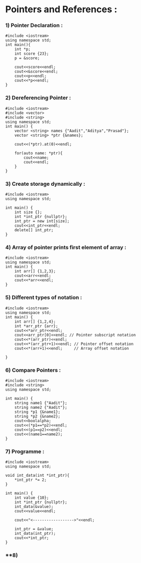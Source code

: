 # **Pointers and References** :

### **1) Pointer Declaration** :
```
#include <iostream>
using namespace std;
int main(){
    int *p;
    int score {23};
    p = &score;
    
    cout<<score<<endl;
    cout<<&score<<endl;
    cout<<p<<endl;
    cout<<*p<<endl;
}
  ```
  ### **2) Dereferencing Pointer** :
```  
#include <iostream>
#include <vector>
#include <string>
using namespace std;
int main() {
    vector <string> names {"Aadit","Aditya","Prasad"};
    vector <string> *ptr {&names};
    
    cout<<(*ptr).at(0)<<endl;
    
    for(auto name: *ptr){
        cout<<name;
        cout<<endl;
    }
}
```
### **3) Create storage dynamically** :
```
#include <iostream>
using namespace std;

int main() {
    int size {};
    int *int_ptr {nullptr};
    int_ptr = new int[size];
    cout<<int_ptr<<endl;
    delete[] int_ptr;
}
```
### **4) Array of pointer prints first element of array** :
```
#include <iostream>
using namespace std;
int main() {
    int arr[] {1,2,3};
    cout<<arr<<endl;
    cout<<*arr<<endl;
}
```
### **5) Different types of notation** :
```
#include <iostream>
using namespace std;
int main() {
    int arr[] {1,2,4};
    int *arr_ptr {arr};
    cout<<*arr_ptr<<endl; 
    cout<<arr_ptr[0]<<endl; // Pointer subscript notation
    cout<<*(arr_ptr)<<endl;
    cout<<*(arr_ptr+1)<<endl; // Pointer offset notation
    cout<<*(arr+1)<<endl;     // Array offset notation
    
}
```
### **6) Compare Pointers** :
```
#include <iostream>
#include <string>
using namespace std;

int main() {
    string name1 {"Aadit"};
    string name2 {"Aadit"};
    string *p1 {&name1};
    string *p2 {&name2};
    cout<<boolalpha;
    cout<<(*p1==*p2)<<endl;
    cout<<(p1==p2)<<endl;
    cout<<(name1==name2);    
}
```
### **7) Programme** :
```
#include <iostream>
using namespace std;

void int_data(int *int_ptr){
    *int_ptr *= 2;
}

int main() {
    int value {10};    
    int *int_ptr {nullptr};
    int_data(&value);
    cout<<value<<endl;
    
    cout<<"<------------------>"<<endl;
    
    int_ptr = &value;
    int_data(int_ptr);
    cout<<*int_ptr;
}
```

### **8)
